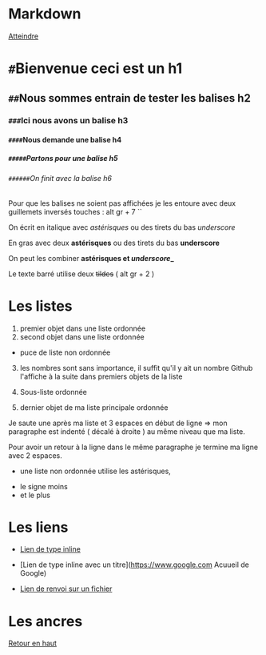 # Markdown

<a name="top">

[Atteindre](#ancres)



# `#`Bienvenue ceci est un h1

## `##`Nous sommes entrain de tester les balises h2

### `###`Ici nous avons un balise h3

#### `####`Nous demande une balise h4

##### `#####`Partons pour une balise h5

###### `######`On finit avec la balise h6

Pour que les balises ne soient pas affichées je les entoure avec deux guillemets inversés touches : alt gr + 7 ``

On écrit en italique avec _astérisques_ ou des tirets du bas _underscore_

En gras avec deux **astérisques** ou des tirets du bas **underscore**

On peut les combiner **astérisques et _underscore__**

Le texte barré utilise deux ~~tildes~~ ( alt gr + 2 )

# Les listes

1. premier objet dans une liste ordonnée
2. second objet dans une liste ordonnée

  - puce de liste non ordonnée

3. les nombres sont sans importance, il suffit qu'il y ait un nombre Github l'affiche à la suite dans premiers objets de la liste

  1. Sous-liste ordonnée
  2. dernier objet de ma liste principale ordonnée

Je saute une après ma liste et 3 espaces en début de ligne => mon paragraphe est indenté ( décalé à droite ) au même niveau que ma liste.

Pour avoir un retour à la ligne dans le même paragraphe je termine ma ligne avec 2 espaces.

* une liste non ordonnée utilise les astérisques,
- le signe moins
- et le plus

# Les liens

* [Lien de type inline](https://www.google.com)

* [Lien de type inline avec un titre](https://www.google.com Acuueil de Google)

* [Lien de renvoi sur un fichier](support/github_gikraken.md)

# Les ancres

<a name="ancres">

[Retour en haut](#top)
